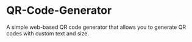 # QR-Code-Generator
A simple web-based QR code generator that allows you to generate QR codes with custom text and size.

